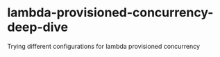 # lambda-provisioned-concurrency-deep-dive
Trying different configurations for lambda provisioned concurrency
